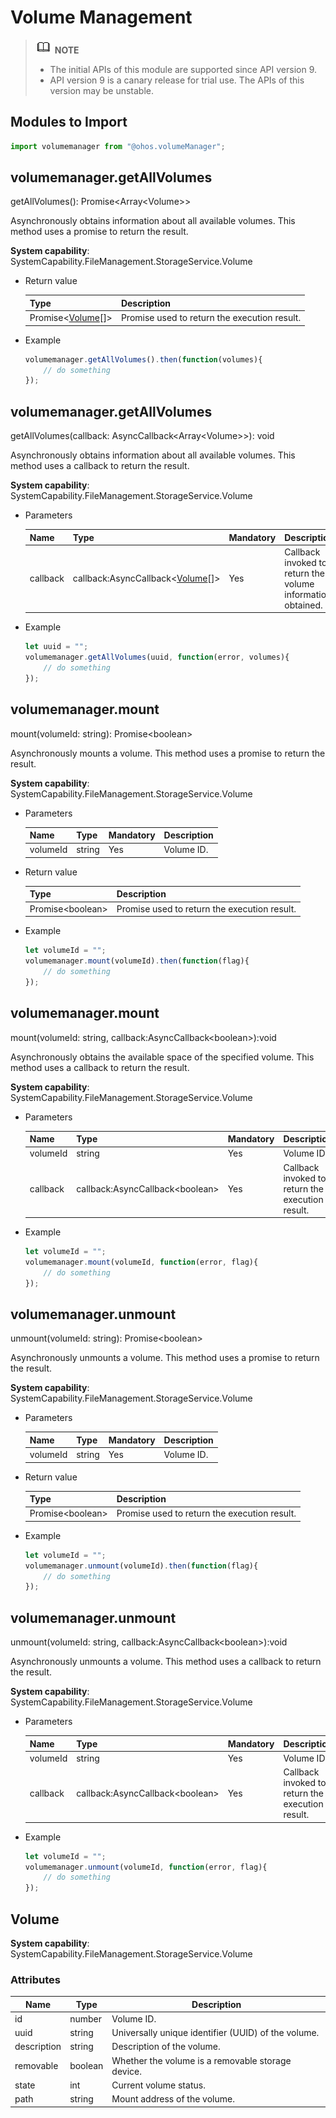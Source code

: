 # Volume Management

> ![icon-note.gif](public_sys-resources/icon-note.gif) **NOTE**<br/>
>
> - The initial APIs of this module are supported since API version 9.
> - API version 9 is a canary release for trial use. The APIs of this version may be unstable.

## Modules to Import

```js
import volumemanager from "@ohos.volumeManager";
```

## volumemanager.getAllVolumes

getAllVolumes(): Promise&lt;Array&lt;Volume&gt;&gt;

Asynchronously obtains information about all available volumes. This method uses a promise to return the result.

**System capability**: SystemCapability.FileManagement.StorageService.Volume

- Return value

  | Type                              | Description                      |
  | ---------------------------------- | -------------------------- |
  | Promise&lt;[Volume](#volume)[]&gt; | Promise used to return the execution result.|

- Example

  ```js
  volumemanager.getAllVolumes().then(function(volumes){
      // do something
  });
  ```

## volumemanager.getAllVolumes

getAllVolumes(callback: AsyncCallback&lt;Array&lt;Volume&gt;&gt;): void

Asynchronously obtains information about all available volumes. This method uses a callback to return the result.

**System capability**: SystemCapability.FileManagement.StorageService.Volume

- Parameters

  | Name  | Type                                             | Mandatory| Description                                |
  | -------- | ------------------------------------------------- | ---- | ------------------------------------ |
  | callback | callback:AsyncCallback&lt;[Volume](#volume)[]&gt; | Yes  | Callback invoked to return the volume information obtained.|
  
- Example

  ```js
  let uuid = "";
  volumemanager.getAllVolumes(uuid, function(error, volumes){
      // do something
  });
  ```


## volumemanager.mount

mount(volumeId: string): Promise&lt;boolean&gt;

Asynchronously mounts a volume. This method uses a promise to return the result.

**System capability**: SystemCapability.FileManagement.StorageService.Volume

- Parameters

  | Name  | Type  | Mandatory| Description|
  | -------- | ------ | ---- | ---- |
  | volumeId | string | Yes  | Volume ID.|

- Return value

  | Type                  | Description      |
  | ---------------------- | ---------- |
  | Promise&lt;boolean&gt; | Promise used to return the execution result.|

- Example

  ```js
  let volumeId = "";
  volumemanager.mount(volumeId).then(function(flag){
      // do something
  });
  ```

## volumemanager.mount

mount(volumeId: string, callback:AsyncCallback&lt;boolean&gt;):void

Asynchronously obtains the available space of the specified volume. This method uses a callback to return the result.

**System capability**: SystemCapability.FileManagement.StorageService.Volume

- Parameters

  | Name  | Type                                 | Mandatory| Description                |
  | -------- | ------------------------------------- | ---- | -------------------- |
  | volumeId | string                                | Yes  | Volume ID.                |
  | callback | callback:AsyncCallback&lt;boolean&gt; | Yes  | Callback invoked to return the execution result.|

- Example

  ```js
  let volumeId = "";
  volumemanager.mount(volumeId, function(error, flag){
      // do something
  });
  ```

## volumemanager.unmount

unmount(volumeId: string): Promise&lt;boolean&gt;

Asynchronously unmounts a volume. This method uses a promise to return the result.

**System capability**: SystemCapability.FileManagement.StorageService.Volume

- Parameters

  | Name  | Type  | Mandatory| Description|
  | -------- | ------ | ---- | ---- |
  | volumeId | string | Yes  | Volume ID.|

- Return value

  | Type                  | Description      |
  | ---------------------- | ---------- |
  | Promise&lt;boolean&gt; | Promise used to return the execution result.|

- Example

  ```js
  let volumeId = "";
  volumemanager.unmount(volumeId).then(function(flag){
      // do something
  });
  ```

## volumemanager.unmount

unmount(volumeId: string, callback:AsyncCallback&lt;boolean&gt;):void

Asynchronously unmounts a volume. This method uses a callback to return the result.

**System capability**: SystemCapability.FileManagement.StorageService.Volume

- Parameters

  | Name  | Type                                 | Mandatory| Description                |
  | -------- | ------------------------------------- | ---- | -------------------- |
  | volumeId | string                                | Yes  | Volume ID.                |
  | callback | callback:AsyncCallback&lt;boolean&gt; | Yes  | Callback invoked to return the execution result.|

- Example

  ```js
  let volumeId = "";
  volumemanager.unmount(volumeId, function(error, flag){
      // do something
  });
  ```

## Volume

**System capability**: SystemCapability.FileManagement.StorageService.Volume

### Attributes

| Name       | Type   | Description                |
| ----------- | ------- | -------------------- |
| id          | number  | Volume ID.                |
| uuid        | string  | Universally unique identifier (UUID) of the volume.              |
| description | string  | Description of the volume.          |
| removable | boolean | Whether the volume is a removable storage device.|
| state       | int     | Current volume status.          |
| path        | string  | Mount address of the volume.        |
